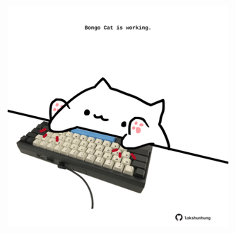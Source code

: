 <!-- built at 07/05/2023, 12:00:45 UTC -->
<p align="center">
  <img width="500" height="500" src="./ReadmeImage.svg">
</p>

